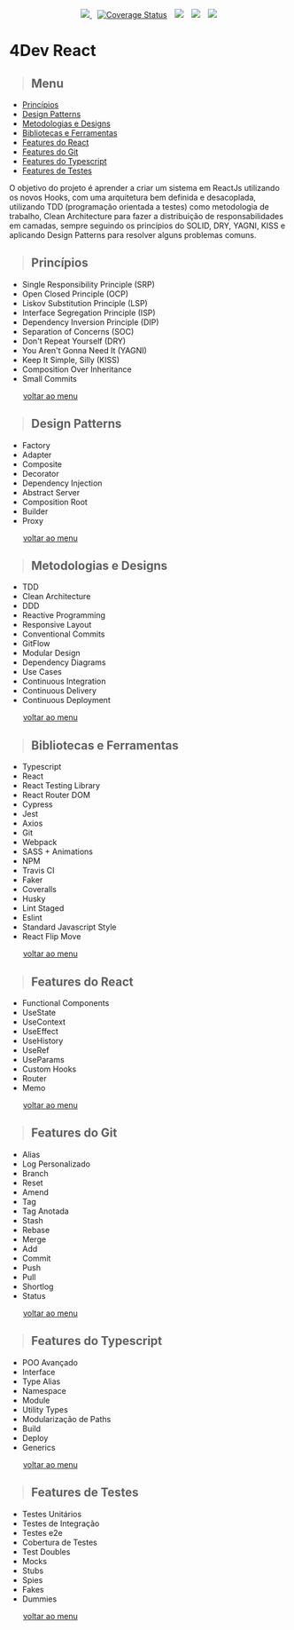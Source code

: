 <p align="center">
<a href="https://coveralls.io/github/wagnersantos/4devs?branch=master"><img src="https://travis-ci.com/wagnersantos/4devs.svg?branch=master">
<a style="margin-left:10px;" href='https://coveralls.io/github/wagnersantos/4devs?branch=master'><img src='https://coveralls.io/repos/github/wagnersantos/4devs/badge.svg?branch=master' alt='Coverage Status' /></a>
<a style="margin-left:10px;" href="http://standardjs.com"><img src="https://img.shields.io/badge/code%20style-standard-brightgreen.svg"></a>
<a style="margin-left:10px;" href="https://opensource.org/licenses/"><img src="https://img.shields.io/badge/License-GPL%20v3-yellow.svg" /></a>
<a style="margin-left:10px;" href="https://opensource.org/"><img src="https://badges.frapsoft.com/os/v1/open-source.svg?v=103"></a>

</p>

# **4Dev React**

> ## Menu

<ul>
  <li><a href="#PrincIpios">Princípios</a></li>
  <li><a href="#design-patterns">Design Patterns</a></li>
  <li><a href="#metodologias-e-designs">Metodologias e Designs</a></li>
  <li><a href="#bibliotecas-e-ferramentas">Bibliotecas e Ferramentas</a></li>
  <li><a href="#features-do-react">Features do React</a></li>
  <li><a href="#features-do-git">Features do Git</a></li>
  <li><a href="#features-do-typescript">Features do Typescript</a></li>
  <li><a href="#features-de-testes">Features de Testes</a></li>
</ul>

O objetivo do projeto é aprender a criar um sistema em ReactJs utilizando os novos Hooks, com uma arquitetura bem definida e desacoplada, utilizando TDD (programação orientada a testes) como metodologia de trabalho, Clean Architecture para fazer a distribuição de responsabilidades em camadas, sempre seguindo os princípios do SOLID, DRY, YAGNI, KISS e aplicando Design Patterns para resolver alguns problemas comuns.

> ## Princípios

- Single Responsibility Principle (SRP)
- Open Closed Principle (OCP)
- Liskov Substitution Principle (LSP)
- Interface Segregation Principle (ISP)
- Dependency Inversion Principle (DIP)
- Separation of Concerns (SOC)
- Don't Repeat Yourself (DRY)
- You Aren't Gonna Need It (YAGNI)
- Keep It Simple, Silly (KISS)
- Composition Over Inheritance
- Small Commits

<span style="margin:0 25px;"><a href="#menu">voltar ao menu</a></span>

> ## Design Patterns

- Factory
- Adapter
- Composite
- Decorator
- Dependency Injection
- Abstract Server
- Composition Root
- Builder
- Proxy

<span style="margin:0 25px;"><a href="#menu">voltar ao menu</a></span>

> ## Metodologias e Designs

- TDD
- Clean Architecture
- DDD
- Reactive Programming
- Responsive Layout
- Conventional Commits
- GitFlow
- Modular Design
- Dependency Diagrams
- Use Cases
- Continuous Integration
- Continuous Delivery
- Continuous Deployment

<span style="margin:0 25px;"><a href="#menu">voltar ao menu</a></span>

> ## Bibliotecas e Ferramentas

- Typescript
- React
- React Testing Library
- React Router DOM
- Cypress
- Jest
- Axios
- Git
- Webpack
- SASS + Animations
- NPM
- Travis CI
- Faker
- Coveralls
- Husky
- Lint Staged
- Eslint
- Standard Javascript Style
- React Flip Move

<span style="margin:0 25px;"><a href="#menu">voltar ao menu</a></span>

> ## Features do React

- Functional Components
- UseState
- UseContext
- UseEffect
- UseHistory
- UseRef
- UseParams
- Custom Hooks
- Router
- Memo

<span style="margin:0 25px;"><a href="#menu">voltar ao menu</a></span>

> ## Features do Git

- Alias
- Log Personalizado
- Branch
- Reset
- Amend
- Tag
- Tag Anotada
- Stash
- Rebase
- Merge
- Add
- Commit
- Push
- Pull
- Shortlog
- Status

<span style="margin:0 25px;"><a href="#menu">voltar ao menu</a></span>

> ## Features do Typescript

- POO Avançado
- Interface
- Type Alias
- Namespace
- Module
- Utility Types
- Modularização de Paths
- Build
- Deploy
- Generics

<span style="margin:0 25px;"><a href="#menu">voltar ao menu</a></span>

> ## Features de Testes

- Testes Unitários
- Testes de Integração
- Testes e2e
- Cobertura de Testes
- Test Doubles
- Mocks
- Stubs
- Spies
- Fakes
- Dummies

<span style="margin:0 25px;"><a href="#menu">voltar ao menu</a></span>
